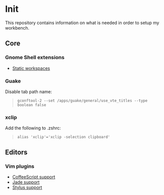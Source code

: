 # Init

This repository contains information on what is needed in order to setup my
workbench.

## Core

### Gnome Shell extensions

- [Static workspaces](https://extensions.gnome.org/extension/484/workspace-grid/)

### Guake

Disable tab path name:
>     gconftool-2 --set /apps/guake/general/use_vte_titles --type boolean false

### xclip
Add the following to .zshrc:
>     alias 'xclip'='xclip -selection clipboard'

## Editors

### Vim plugins

- [CoffeeScript support](http://www.vim.org/scripts/script.php?script_id=3590)
- [Jade support](http://www.vim.org/scripts/script.php?script_id=3192)
- [Stylus support](http://www.vim.org/scripts/script.php?script_id=3513)
